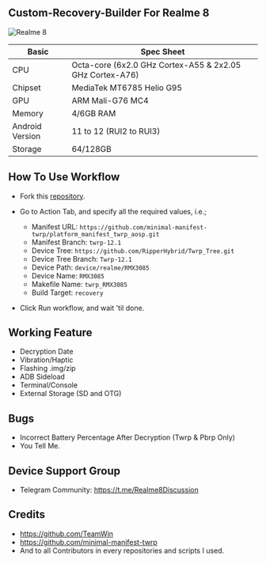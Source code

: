 ## Custom-Recovery-Builder For Realme 8

![Realme 8](https://image05.realme.net/general/20210427/1619510447064.png)

|Basic               |Spec Sheet                                                    |
|--                  |--                                                            |
|CPU                 |Octa-core (6x2.0 GHz Cortex-A55 & 2x2.05 GHz Cortex-A76)      |
|Chipset             |MediaTek MT6785 Helio G95                                     |
|GPU                 |ARM Mali-G76 MC4                                              |
|Memory              |4/6GB RAM                                                     |
|Android Version     |11 to 12 (RUI2 to RUI3)                                               |
|Storage             |64/128GB                                                      |
## How To Use Workflow
- Fork this [repository](https://github.com/RipperHybrid/Recovery-Builder).

- Go to Action Tab, and specify all the required values, i.e.;
  - Manifest URL: `https://github.com/minimal-manifest-twrp/platform_manifest_twrp_aosp.git`
  - Manifest Branch: `twrp-12.1`
  - Device Tree: `https://github.com/RipperHybrid/Twrp_Tree.git`
  - Device Tree Branch: `Twrp-12.1`
  - Device Path: `device/realme/RMX3085`
  - Device Name: `RMX3085`
  - Makefile Name: `twrp_RMX3085`
  - Build Target: `recovery`

- Click Run workflow, and wait 'til done.

## Working Feature
- Decryption Date
- Vibration/Haptic 
- Flashing .img/zip
- ADB Sideload
- Terminal/Console
- External Storage (SD and OTG)


## Bugs
- Incorrect Battery Percentage After Decryption (Twrp & Pbrp Only)
- You Tell Me.

## Device Support Group 
- Telegram Community: https://t.me/Realme8Discussion

## Credits
- https://github.com/TeamWin
- https://github.com/minimal-manifest-twrp
- And to all Contributors in every repositories and scripts I used.
